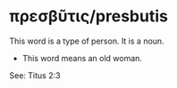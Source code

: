 # πρεσβῦτις/presbutis
This word is a type of person. It is a noun.
* This word means an old woman.

See: Titus 2:3
